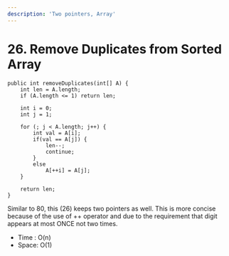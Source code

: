 ```yaml
---
description: 'Two pointers, Array'
---
```


# 26. Remove Duplicates from Sorted Array

```text
public int removeDuplicates(int[] A) {
    int len = A.length;
    if (A.length <= 1) return len;

    int i = 0;
    int j = 1;

    for (; j < A.length; j++) {
        int val = A[i];
        if(val == A[j]) {
            len--;
            continue;
        }
        else
            A[++i] = A[j];
    }

    return len;
}
```

Similar to 80, this \(26\) keeps two pointers as well. This is more concise because of the use of ++ operator and due to the requirement that digit appears at most ONCE not two times.

* Time : O\(n\)
* Space: O\(1\)

